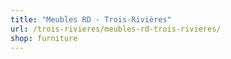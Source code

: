 ```yaml
---
title: "Meubles RD - Trois-Rivières"
url: /trois-rivieres/meubles-rd-trois-rivieres/
shop: furniture
---
```

